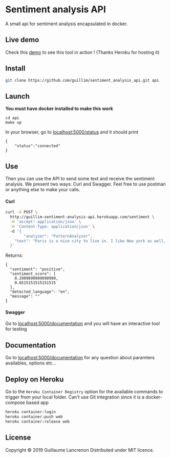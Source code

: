 # Sentiment analysis API

A small api for sentiment analysis encapsulated in docker.

## Live demo

Check this [demo](http://guillim-sentiment-analysis-api.herokuapp.com/documentation/) to see this tool in action !
(Thanks Heroku for hosting it)



## Install


```sh
git clone https://github.com/guillim/sentiment_analysis_api.git api
```


## Launch

**You must have docker installed to make this work**

```
cd api
make up
```

In your browser, go to [localhost:5000/status](http://localhost:5000/status) and it should print

```
{
    "status":"connected"
}
```


## Use

Then you can use the API to send some text and receive the sentiment analysis. We present two ways: Curl and Swagger. Feel free to use postman or anything else to make your calls.

#### Curl

```bash
curl -X POST \
  http://guillim-sentiment-analysis-api.herokuapp.com/sentiment \
  -H 'accept: application/json' \
  -H 'Content-Type: application/json' \ 
  -d '{ 
        "analyzer": "PatternAnalyzer", 
	"text": "Paris is a nice city to live in. I like New york as well, but Paris has a charm you cannot find elsewhere"
  }'  
```


Returns:


```
{
  "sentiment": "positive",
  "sentiment_score": [
    0.2909090909090909,
    0.6515151515151515
  ],
  "detected_language": "en",
  "message": ""
}
```

#### Swagger

Go to [localhost:5000/documentation](http://localhost:5000/documentation) and you will have an interactive tool for testing

## Documentation

Go to [localhost:5000/documentation](http://localhost:5000/documentation) for any question about paramters availables, options etc...

## Deploy on Heroku

Go to the ``` Heroku Container Registry ``` option for the available commands to trigger from your local folder. Can't use Git integration since it is a docker-compose based app

```bash
heroku container:login  
heroku container:push web  
heroku container:release web
```

## License

Copyright © 2019 Guillaume Lancrenon
Distributed under MIT licence.
